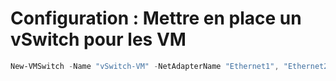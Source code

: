 # Configuration : Mettre en place un vSwitch pour les VM

  ```powershell
  New-VMSwitch -Name "vSwitch-VM" -NetAdapterName "Ethernet1", "Ethernet2" -EnableEmbeddedTeaming $true -AllowManagementOS $false
```
